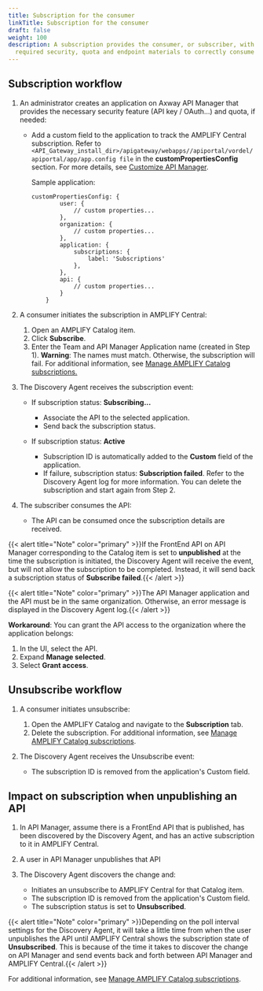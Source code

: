 ```yaml
---
title: Subscription for the consumer
linkTitle: Subscription for the consumer
draft: false
weight: 100
description: A subscription provides the consumer, or subscriber, with the
  required security, quota and endpoint materials to correctly consume the API.
---
```

## Subscription workflow

1. An administrator creates an application on Axway API Manager that provides the necessary security feature (API key / OAuth...) and quota, if needed:

   * Add a custom field to the application to track the AMPLIFY Central subscription. Refer to `<API_Gateway_install_dir>/apigateway/webapps//apiportal/vordel/apiportal/app/app.config file` in the **customPropertiesConfig** section. For more details, see [Customize API Manager](https://docs.axway.com/bundle/axway-open-docs/page/docs/apim_administration/apimgr_admin/api_mgmt_custom/index.html).

       Sample application:

     ```
     customPropertiesConfig: {
             user: {
                 // custom properties...
             },
             organization: {
                 // custom properties...
             },
             application: {
                 subscriptions: {
                     label: 'Subscriptions'
                 },
             },
             api: {
                 // custom properties...
             }
         }
     ```
2. A consumer initiates the subscription in AMPLIFY Central:

   1. Open an AMPLIFY Catalog item.
   2. Click **Subscribe**.
   3. Enter the Team and API Manager Application name (created in Step 1). **Warning**: The names must match. Otherwise, the subscription will fail.  For additional information, see [Manage AMPLIFY Catalog subscriptions.](https://docs.axway.com/bundle/axway-open-docs/page/docs/catalog/manage_subscriptions/index.html)

3. The Discovery Agent receives the subscription event:

   * If subscription status: **Subscribing...**

      * Associate the API to the selected application.
      * Send back the subscription status.

   * If subscription status: **Active**

      * Subscription ID is automatically added to the **Custom** field of the application.
      * If failure, subscription status: **Subscription failed**. Refer to the Discovery Agent log for more information. You can delete the subscription and start again from Step 2.

4. The subscriber consumes the API:

   * The API can be consumed once the subscription details are received.

{{< alert title="Note" color="primary" >}}If the FrontEnd API on API Manager corresponding to the Catalog item is set to **unpublished** at the time the subscription is initiated, the Discovery Agent will receive the event, but will not allow the subscription to be completed. Instead, it will send back a subscription status of **Subscribe failed**.{{< /alert >}}

{{< alert title="Note" color="primary" >}}The API Manager application and the API must be in the same organization. Otherwise,  an error message is displayed in the Discovery Agent log.{{< /alert >}}

**Workaround**: You can grant the API access to the organization where the application belongs:

1. In the UI, select the API.
2. Expand **Manage selected**.
3. Select **Grant access**.

## Unsubscribe workflow

1. A consumer initiates unsubscribe:

   1. Open the AMPLIFY Catalog and navigate to the **Subscription** tab.
   2. Delete the subscription.  For additional information, see [Manage AMPLIFY Catalog subscriptions](https://docs.axway.com/bundle/axway-open-docs/page/docs/catalog/manage_subscriptions/index.html).

2. The Discovery Agent receives the Unsubscribe event:

   * The subscription ID is removed from the application's Custom field.

## Impact on subscription when unpublishing an API

1. In API Manager, assume there is a FrontEnd API that is published, has been discovered by the Discovery Agent, and has an active subscription to it in AMPLIFY Central.
2. A user in API Manager unpublishes that API
3. The Discovery Agent discovers the change and:

   * Initiates an unsubscribe to AMPLIFY Central for that Catalog item.
   * The subscription ID is removed from the application's Custom field.
   * The subscription status is set to **Unsubscribed**.

{{< alert title="Note" color="primary" >}}Depending on the poll interval settings for the Discovery Agent, it will take a little time from when the user unpublishes the API until AMPLIFY Central shows the subscription state of **Unsubscribed**. This is because of the time it takes to discover the change on API Manager and send events back and forth between API Manager and AMPLIFY Central.{{< /alert >}}

For additional information, see [Manage AMPLIFY Catalog subscriptions](https://docs.axway.com/bundle/axway-open-docs/page/docs/central/catalog/catalog/index.html).
